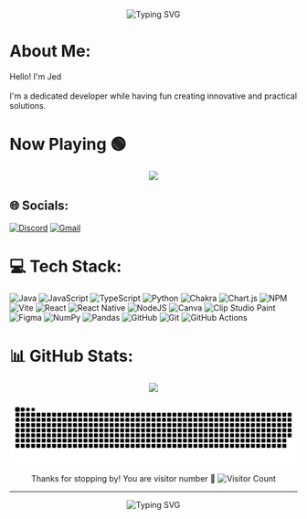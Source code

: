 <div align="center">
    <img src="https://readme-typing-svg.demolab.com?font=Fira+Code&size=30&duration=3000&pause=1000&color=9D5CFF&center=true&vCenter=true&random=false&width=435&lines=Hi+%F0%9F%91%8B+I'm+Jed;Welcome+to+my+Profile!" alt="Typing SVG" />
</div>

# About Me:
Hello! I'm Jed<br><br>I'm a dedicated developer while having fun creating innovative and practical solutions.

# Now Playing 🟢
<p align="center">
  <a href="https://open.spotify.com/user/hqbccjv1jazgev9cmdyisv8nf">
   <img src="https://spotify-now-playing-one-beta.vercel.app/api/spotify?border_color=ffffff">
  </a>
</p>


## 🌐 Socials:
[![Discord](https://img.shields.io/badge/Discord-%235865F2.svg?style=for-the-badge&logo=discord&logoColor=white)](https://discord.gg/heimeiguidiaoling) [![Gmail](https://img.shields.io/badge/Gmail-EA4335?style=for-the-badge&logo=gmail&logoColor=white)](mailto:mevidiraizel@gmail.com)

# 💻 Tech Stack:
![Java](https://img.shields.io/badge/java-%23ED8B00.svg?style=for-the-badge&logo=openjdk&logoColor=white) ![JavaScript](https://img.shields.io/badge/javascript-%23323330.svg?style=for-the-badge&logo=javascript&logoColor=%23F7DF1E) ![TypeScript](https://img.shields.io/badge/typescript-%23007ACC.svg?style=for-the-badge&logo=typescript&logoColor=white) ![Python](https://img.shields.io/badge/python-3670A0?style=for-the-badge&logo=python&logoColor=ffdd54) ![Chakra](https://img.shields.io/badge/chakra-%234ED1C5.svg?style=for-the-badge&logo=chakraui&logoColor=white) ![Chart.js](https://img.shields.io/badge/chart.js-F5788D.svg?style=for-the-badge&logo=chart.js&logoColor=white) ![NPM](https://img.shields.io/badge/NPM-%23CB3837.svg?style=for-the-badge&logo=npm&logoColor=white) ![Vite](https://img.shields.io/badge/vite-%23646CFF.svg?style=for-the-badge&logo=vite&logoColor=white) ![React](https://img.shields.io/badge/react-%2320232a.svg?style=for-the-badge&logo=react&logoColor=%2361DAFB) ![React Native](https://img.shields.io/badge/react_native-%2320232a.svg?style=for-the-badge&logo=react&logoColor=%2361DAFB) ![NodeJS](https://img.shields.io/badge/node.js-6DA55F?style=for-the-badge&logo=node.js&logoColor=white) ![Canva](https://img.shields.io/badge/Canva-%2300C4CC.svg?style=for-the-badge&logo=Canva&logoColor=white) ![Clip Studio Paint](https://img.shields.io/badge/ClipStudioPaint-%23CFD3D3.svg?style=for-the-badge&logo=ClipStudioPaint&logoColor=white) ![Figma](https://img.shields.io/badge/figma-%23F24E1E.svg?style=for-the-badge&logo=figma&logoColor=white) ![NumPy](https://img.shields.io/badge/numpy-%23013243.svg?style=for-the-badge&logo=numpy&logoColor=white) ![Pandas](https://img.shields.io/badge/pandas-%23150458.svg?style=for-the-badge&logo=pandas&logoColor=white) ![GitHub](https://img.shields.io/badge/github-%23121011.svg?style=for-the-badge&logo=github&logoColor=white) ![Git](https://img.shields.io/badge/git-%23F05033.svg?style=for-the-badge&logo=git&logoColor=white) ![GitHub Actions](https://img.shields.io/badge/github%20actions-%232671E5.svg?style=for-the-badge&logo=githubactions&logoColor=white)

# 📊 GitHub Stats:

<p align="center">
    <a href="https://git.io/streak-stats">
        <img src="https://github-readme-streak-stats-olive-sigma.vercel.app?user=MeviDiRaizel&theme=nightowl" />
    </a>
</p>





<picture>
  <source media="(prefers-color-scheme: dark)" srcset="https://github.com/MeviDiRaizel/MeviDiRaizel/blob/output/github-snake-dark.svg" />
  <source media="(prefers-color-scheme: light)" srcset="https://github.com/MeviDiRaizel/MeviDiRaizel/blob/output/github-snake.svg" />

  <img alt="github-snake" src="https://github.com/MeviDiRaizel/MeviDiRaizel/blob/output/github-snake.svg" />
</picture>


<p align="center">
  Thanks for stopping by! You are visitor number 👀
  <img src="https://komarev.com/ghpvc/?username=MeviDiRaizel&style=flat-square" alt="Visitor Count" />
</p>

---

<div align="center">
  <img src="https://readme-typing-svg.demolab.com?font=Fira+Code&pause=1000&color=9D5CFF&center=true&vCenter=true&random=false&width=435&lines=Thanks+for+visiting!;Feel+free+to+connect!" alt="Typing SVG" />
</div>
